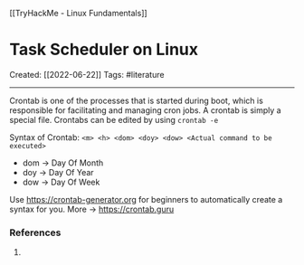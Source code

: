 [[TryHackMe - Linux Fundamentals]]

# Task Scheduler on Linux
Created:  [[2022-06-22]]
Tags: #literature  

---
Crontab is one of the processes that is started during boot, which is responsible for facilitating and managing cron jobs. A crontab is simply a special file. Crontabs can be edited by using `crontab -e`

Syntax of Crontab:
`<m> <h> <dom> <doy> <dow> <Actual command to be executed>`
- dom -> Day Of Month
- doy  -> Day Of Year
- dow -> Day Of Week




Use https://crontab-generator.org for beginners to automatically create a syntax for you. More -> https://crontab.guru












### References
1. 